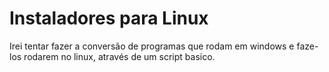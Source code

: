 # Instaladores para Linux

Irei tentar fazer a conversão de programas que rodam em windows e faze-los rodarem no linux, através de um script basico.
